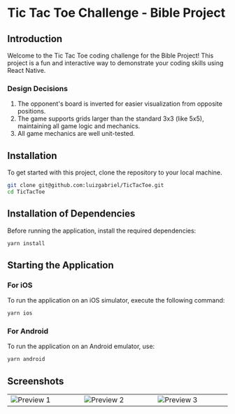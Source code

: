 # Tic Tac Toe Challenge - Bible Project

## Introduction

Welcome to the Tic Tac Toe coding challenge for the Bible Project! This project is a fun and interactive way to demonstrate your coding skills using React Native.

### Design Decisions

1. The opponent's board is inverted for easier visualization from opposite positions.
2. The game supports grids larger than the standard 3x3 (like 5x5), maintaining all game logic and mechanics.
3. All game mechanics are well unit-tested.

## Installation

To get started with this project, clone the repository to your local machine.

```sh
git clone git@github.com:luizgabriel/TicTacToe.git
cd TicTacToe
```

## Installation of Dependencies

Before running the application, install the required dependencies:

```sh
yarn install
```

## Starting the Application

### For iOS

To run the application on an iOS simulator, execute the following command:

```sh
yarn ios
```

### For Android

To run the application on an Android emulator, use:

```sh
yarn android
```

## Screenshots

<table>
  <tr>
    <td width="300px"><img src="https://github.com/luizgabriel/TicTacToe/assets/7469145/48d4fc7f-9b5f-41b3-91f9-92fb01236e38" alt="Preview 1" /></td>
    <td width="300px"><img src="https://github.com/luizgabriel/TicTacToe/assets/7469145/66770bbc-3bfd-4c5c-b04a-56e1b83f9ddf" alt="Preview 2" /></td>
    <td width="300px"><img src="https://github.com/luizgabriel/TicTacToe/assets/7469145/c88e6c6f-dc4d-4b19-953f-21142fa97ce2" alt="Preview 3" /></td>
  </tr>
</table>
